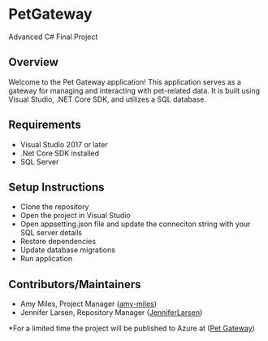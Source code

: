 # PetGateway
Advanced C# Final Project

## Overview
Welcome to the Pet Gateway application! This application serves as a gateway for managing and interacting with pet-related data. It is built using Visual Studio, .NET Core SDK, and utilizes a SQL database.

## Requirements
  - Visual Studio 2017 or later
  - .Net Core SDK installed
  - SQL Server

## Setup Instructions
  - Clone the repository
  - Open the project in Visual Studio
  - Open appsetting.json file and update the conneciton string with your SQL server details
  - Restore dependencies
  - Update database migrations
  - Run application

## Contributors/Maintainers
  - Amy Miles, Project Manager ([amy-miles](https://github.com/amy-miles))
  - Jennifer Larsen, Repository Manager ([JenniferLarsen](https://github.com/JenniferLarsen))

*For a limited time the project will be published to Azure at ([Pet Gateway](https://cis174jldillinger.azurewebsites.net))

